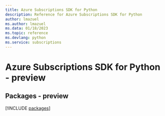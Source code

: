 ```yaml
---
title: Azure Subscriptions SDK for Python
description: Reference for Azure Subscriptions SDK for Python
author: lmazuel
ms.author: lmazuel
ms.data: 01/18/2023
ms.topic: reference
ms.devlang: python
ms.service: subscriptions
---
```

# Azure Subscriptions SDK for Python - preview
## Packages - preview
[!INCLUDE [packages](subscriptions-index.md)]